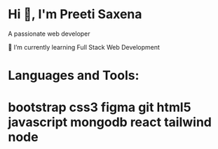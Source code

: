 
# Hi 👋, I'm Preeti Saxena
A passionate web developer 

🌱 I’m currently learning Full Stack Web Development

# Languages and Tools:
# bootstrap css3 figma git html5 javascript mongodb react tailwind node




